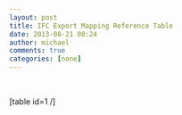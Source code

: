 ```yaml
---
layout: post
title: IFC Export Mapping Reference Table
date: 2013-08-21 00:24
author: michael
comments: true
categories: [none]
---
```

&nbsp;

[table id=1 /]
